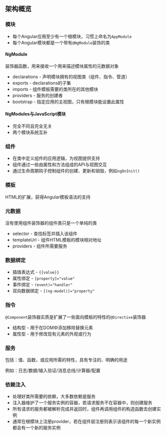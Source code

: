 ## 架构概览

### 模块

* 每个Angular应用至少有一个根模块，习惯上命名为`AppModule`
* 每个Angular模块都是一个带有`@NgModule`装饰的类

#### NgModule

装饰器函数，用来接收一个用来描述模块属性的元数据对象

* declarations - 声明模块拥有的视图类（组件、指令、管道）
* exports - declarations的子集
* imports - 组件模板需要的类所在的其他模块
* providers - 服务的创建者
* bootstrap - 指定应用的主视图，只有根模块能设置此属性


#### NgModules与JavaScript模块

* 完全不同且完全无关
* 两个模块系统互补

### 组件

* 在类中定义组件的应用逻辑，为视图提供支持
* 组件通过一些由属性和方法组成的API与视图交互
* 通过生命周期钩子控制组件的创建、更新和销毁，例如`ngOnInit()`

### 模板

HTML的扩展，获得Angular模板语法的支持

### 元数据

没有使用组件装饰器的组件类只是一个单纯的类

* selector - 查找标签并插入该组件
* templateUrl - 组件HTML模板的模块相对地址
* providers - 组件所需要服务

### 数据绑定

* 插值表达式 - `{{value}}`
* 属性绑定 - `[property]="value"`
* 事件绑定 - `(event)="handler"`
* 双向数据绑定 - `[(ng-model)]="property"`

### 指令

`@Component`装饰器实质是扩展了一些面向模板的特性的`@Directive`装饰器

* 结构型 - 用于在DOM中添加移除替换元素
* 属性型 - 用于修改现有元素的外观或行为

### 服务

包括：值、函数，或应用所需的特性，具有专注的、明确的用途

例如：日志/数据/输入验证/消息总线/计算器/配置

### 依赖注入

* 处理好类所需要的依赖，大多数依赖是服务
* 注入器维护了一个服务实例的容器，若请求服务不在容器中，则创建服务
* 所有请求的服务都被解析完成并返回时，组件再调用组件的构造函数去创建实例
* 通常在根模块上注册provider，若在组件层注册则表示该组件的每一个新实例都会有一个新的服务实例